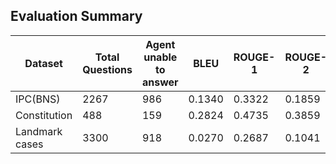## Evaluation Summary



| Dataset            | Total Questions| Agent unable to answer | BLEU   | ROUGE-1 | ROUGE-2 | ROUGE-L | InLegalBert | all-MiniLM-L12-v2 |
|--------------------|----------------|-------------------|--------|---------|---------|---------|-----------------------|-------------------|
| IPC(BNS)           | 2267           | 986               | 0.1340 | 0.3322  | 0.1859  | 0.3024  | 0.7912                | 0.5827            |
| Constitution       | 488            | 159               | 0.2824 | 0.4735  | 0.3859  | 0.4531  | 0.8951                | 0.6615            |
| Landmark cases     | 3300           | 918               | 0.0270 | 0.2687  | 0.1041  | 0.2449  | 0.9175                | 0.7234            |


